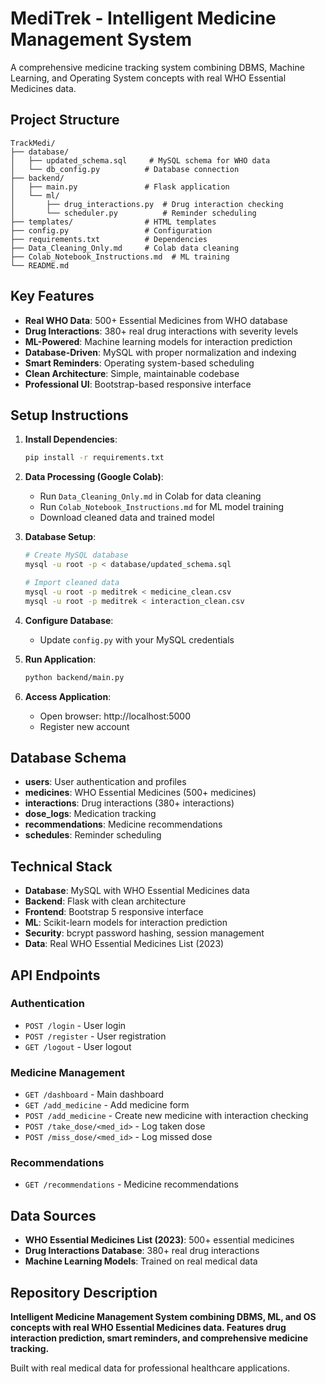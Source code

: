 # MediTrek - Intelligent Medicine Management System

A comprehensive medicine tracking system combining DBMS, Machine Learning, and Operating System concepts with real WHO Essential Medicines data.

## Project Structure

```
TrackMedi/
├── database/
│   ├── updated_schema.sql     # MySQL schema for WHO data
│   └── db_config.py          # Database connection
├── backend/
│   ├── main.py               # Flask application
│   └── ml/
│       ├── drug_interactions.py  # Drug interaction checking
│       └── scheduler.py          # Reminder scheduling
├── templates/                # HTML templates
├── config.py                 # Configuration
├── requirements.txt          # Dependencies
├── Data_Cleaning_Only.md     # Colab data cleaning
├── Colab_Notebook_Instructions.md  # ML training
└── README.md
```

## Key Features

- **Real WHO Data**: 500+ Essential Medicines from WHO database
- **Drug Interactions**: 380+ real drug interactions with severity levels
- **ML-Powered**: Machine learning models for interaction prediction
- **Database-Driven**: MySQL with proper normalization and indexing
- **Smart Reminders**: Operating system-based scheduling
- **Clean Architecture**: Simple, maintainable codebase
- **Professional UI**: Bootstrap-based responsive interface

## Setup Instructions

1. **Install Dependencies**:
   ```bash
   pip install -r requirements.txt
   ```

2. **Data Processing (Google Colab)**:
   - Run `Data_Cleaning_Only.md` in Colab for data cleaning
   - Run `Colab_Notebook_Instructions.md` for ML model training
   - Download cleaned data and trained model

3. **Database Setup**:
   ```bash
   # Create MySQL database
   mysql -u root -p < database/updated_schema.sql
   
   # Import cleaned data
   mysql -u root -p meditrek < medicine_clean.csv
   mysql -u root -p meditrek < interaction_clean.csv
   ```

4. **Configure Database**:
   - Update `config.py` with your MySQL credentials

5. **Run Application**:
   ```bash
   python backend/main.py
   ```

6. **Access Application**:
   - Open browser: http://localhost:5000
   - Register new account

## Database Schema

- **users**: User authentication and profiles
- **medicines**: WHO Essential Medicines (500+ medicines)
- **interactions**: Drug interactions (380+ interactions)
- **dose_logs**: Medication tracking
- **recommendations**: Medicine recommendations
- **schedules**: Reminder scheduling

## Technical Stack

- **Database**: MySQL with WHO Essential Medicines data
- **Backend**: Flask with clean architecture
- **Frontend**: Bootstrap 5 responsive interface
- **ML**: Scikit-learn models for interaction prediction
- **Security**: bcrypt password hashing, session management
- **Data**: Real WHO Essential Medicines List (2023)

## API Endpoints

### **Authentication**
- `POST /login` - User login
- `POST /register` - User registration
- `GET /logout` - User logout

### **Medicine Management**
- `GET /dashboard` - Main dashboard
- `GET /add_medicine` - Add medicine form
- `POST /add_medicine` - Create new medicine with interaction checking
- `POST /take_dose/<med_id>` - Log taken dose
- `POST /miss_dose/<med_id>` - Log missed dose

### **Recommendations**
- `GET /recommendations` - Medicine recommendations

## Data Sources

- **WHO Essential Medicines List (2023)**: 500+ essential medicines
- **Drug Interactions Database**: 380+ real drug interactions
- **Machine Learning Models**: Trained on real medical data

## Repository Description

**Intelligent Medicine Management System combining DBMS, ML, and OS concepts with real WHO Essential Medicines data. Features drug interaction prediction, smart reminders, and comprehensive medicine tracking.**

Built with real medical data for professional healthcare applications.
